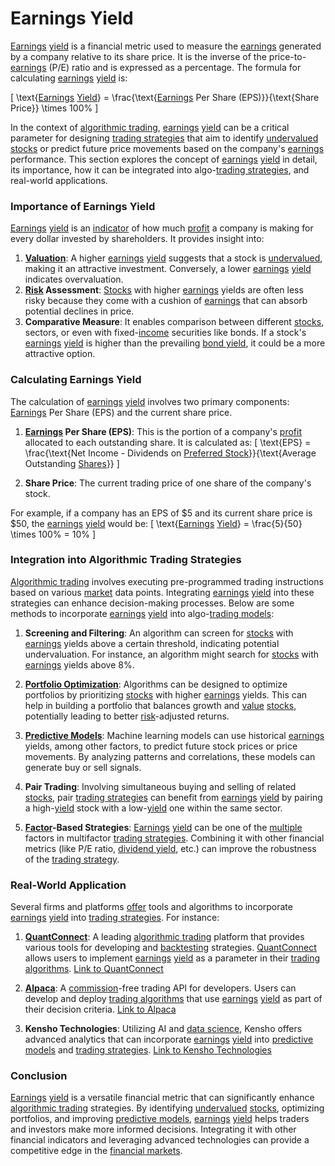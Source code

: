# Earnings Yield

[Earnings](../e/earnings.md) [yield](../y/yield.md) is a financial metric used to measure the [earnings](../e/earnings.md) generated by a company relative to its share price. It is the inverse of the price-to-[earnings](../e/earnings.md) (P/E) ratio and is expressed as a percentage. The formula for calculating [earnings](../e/earnings.md) [yield](../y/yield.md) is:

\[ \text{[Earnings](../e/earnings.md) [Yield](../y/yield.md)} = \frac{\text{[Earnings](../e/earnings.md) Per Share (EPS)}}{\text{Share Price}} \times 100\% \]

In the context of [algorithmic trading](../a/algorithmic_trading.md), [earnings](../e/earnings.md) [yield](../y/yield.md) can be a critical parameter for designing [trading strategies](../t/trading_strategies.md) that aim to identify [undervalued](../u/undervalued.md) [stocks](../s/stock.md) or predict future price movements based on the company's [earnings](../e/earnings.md) performance. This section explores the concept of [earnings](../e/earnings.md) [yield](../y/yield.md) in detail, its importance, how it can be integrated into algo-[trading strategies](../t/trading_strategies.md), and real-world applications.

### Importance of Earnings Yield
[Earnings](../e/earnings.md) [yield](../y/yield.md) is an [indicator](../i/indicator.md) of how much [profit](../p/profit.md) a company is making for every dollar invested by shareholders. It provides insight into:

1. **[Valuation](../v/valuation.md)**: A higher [earnings](../e/earnings.md) [yield](../y/yield.md) suggests that a stock is [undervalued](../u/undervalued.md), making it an attractive investment. Conversely, a lower [earnings](../e/earnings.md) [yield](../y/yield.md) indicates overvaluation.
2. **[Risk](../r/risk.md) Assessment**: [Stocks](../s/stock.md) with higher [earnings](../e/earnings.md) yields are often less risky because they come with a cushion of [earnings](../e/earnings.md) that can absorb potential declines in price.
3. **Comparative Measure**: It enables comparison between different [stocks](../s/stock.md), sectors, or even with fixed-[income](../i/income.md) securities like bonds. If a stock's [earnings](../e/earnings.md) [yield](../y/yield.md) is higher than the prevailing [bond yield](../b/bond_yield.md), it could be a more attractive option.

### Calculating Earnings Yield
The calculation of [earnings](../e/earnings.md) [yield](../y/yield.md) involves two primary components: [Earnings](../e/earnings.md) Per Share (EPS) and the current share price.

1. **[Earnings](../e/earnings.md) Per Share (EPS)**: This is the portion of a company's [profit](../p/profit.md) allocated to each outstanding share. It is calculated as:
\[ \text{EPS} = \frac{\text{Net Income - Dividends on [Preferred Stock](../p/preferred_stock.md)}}{\text{Average Outstanding [Shares](../s/shares.md)}} \]

2. **Share Price**: The current trading price of one share of the company's stock.

For example, if a company has an EPS of $5 and its current share price is $50, the [earnings](../e/earnings.md) [yield](../y/yield.md) would be:
\[ \text{[Earnings](../e/earnings.md) [Yield](../y/yield.md)} = \frac{5}{50} \times 100\% = 10\% \]

### Integration into Algorithmic Trading Strategies
[Algorithmic trading](../a/algorithmic_trading.md) involves executing pre-programmed trading instructions based on various [market](../m/market.md) data points. Integrating [earnings](../e/earnings.md) [yield](../y/yield.md) into these strategies can enhance decision-making processes. Below are some methods to incorporate [earnings](../e/earnings.md) [yield](../y/yield.md) into algo-[trading models](../t/trading_models.md):

1. **Screening and Filtering**: An algorithm can screen for [stocks](../s/stock.md) with [earnings](../e/earnings.md) yields above a certain threshold, indicating potential undervaluation. For instance, an algorithm might search for [stocks](../s/stock.md) with [earnings](../e/earnings.md) yields above 8%.

2. **[Portfolio Optimization](../p/portfolio_optimization.md)**: Algorithms can be designed to optimize portfolios by prioritizing [stocks](../s/stock.md) with higher [earnings](../e/earnings.md) yields. This can help in building a portfolio that balances growth and [value](../v/value.md) [stocks](../s/stock.md), potentially leading to better [risk](../r/risk.md)-adjusted returns.

3. **[Predictive Models](../p/predictive_models_in_trading.md)**: Machine learning models can use historical [earnings](../e/earnings.md) yields, among other factors, to predict future stock prices or price movements. By analyzing patterns and correlations, these models can generate buy or sell signals.

4. **Pair Trading**: Involving simultaneous buying and selling of related [stocks](../s/stock.md), pair [trading strategies](../t/trading_strategies.md) can benefit from [earnings](../e/earnings.md) [yield](../y/yield.md) by pairing a high-[yield](../y/yield.md) stock with a low-[yield](../y/yield.md) one within the same sector.

5. **[Factor](../f/factor.md)-Based Strategies**: [Earnings](../e/earnings.md) [yield](../y/yield.md) can be one of the [multiple](../m/multiple.md) factors in multifactor [trading strategies](../t/trading_strategies.md). Combining it with other financial metrics (like P/E ratio, [dividend yield](../d/dividend_yield.md), etc.) can improve the robustness of the [trading strategy](../t/trading_strategy.md).

### Real-World Application
Several firms and platforms [offer](../o/offer.md) tools and algorithms to incorporate [earnings](../e/earnings.md) [yield](../y/yield.md) into [trading strategies](../t/trading_strategies.md). For instance:

1. **[QuantConnect](../q/quantconnect.md)**: A leading [algorithmic trading](../a/algorithmic_trading.md) platform that provides various tools for developing and [backtesting](../b/backtesting.md) strategies. [QuantConnect](../q/quantconnect.md) allows users to implement [earnings](../e/earnings.md) [yield](../y/yield.md) as a parameter in their [trading algorithms](../t/trading_algorithms.md). 
   [Link to QuantConnect](https://www.quantconnect.com/)

2. **[Alpaca](../a/alpaca.md)**: A [commission](../c/commission.md)-free trading API for developers. Users can develop and deploy [trading algorithms](../t/trading_algorithms.md) that use [earnings](../e/earnings.md) [yield](../y/yield.md) as part of their decision criteria.
   [Link to Alpaca](https://alpaca.markets/)

3. **Kensho Technologies**: Utilizing AI and [data science](../d/data_science_in_trading.md), Kensho offers advanced analytics that can incorporate [earnings](../e/earnings.md) [yield](../y/yield.md) into [predictive models](../p/predictive_models_in_trading.md) and [trading strategies](../t/trading_strategies.md).
   [Link to Kensho Technologies](https://www.kensho.com/)

### Conclusion
[Earnings](../e/earnings.md) [yield](../y/yield.md) is a versatile financial metric that can significantly enhance [algorithmic trading](../a/algorithmic_trading.md) strategies. By identifying [undervalued](../u/undervalued.md) [stocks](../s/stock.md), optimizing portfolios, and improving [predictive models](../p/predictive_models_in_trading.md), [earnings](../e/earnings.md) [yield](../y/yield.md) helps traders and investors make more informed decisions. Integrating it with other financial indicators and leveraging advanced technologies can provide a competitive edge in the [financial markets](../f/financial_market.md).

